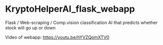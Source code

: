 # KryptoHelperAI_flask_webapp
Flask / Web-scraping / Comp.vision classification AI that predicts whether stock will go up or down

Video of webapp: https://youtu.be/hYVZQpmXTV0
